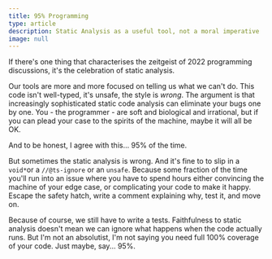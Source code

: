```yaml
---
title: 95% Programming
type: article
description: Static Analysis as a useful tool, not a moral imperative
image: null
---
```


If there's one thing that characterises the zeitgeist of 2022 programming discussions, it's the celebration of static analysis.

Our tools are more and more focused on telling us what we can't do. This code isn't well-typed, it's unsafe, the style is *wrong*. The argument is that increasingly sophisticated static code analysis can eliminate your bugs one by one. You - the programmer - are soft and biological and irrational, but if you can plead your case to the spirits of the machine, maybe it will all be OK.

And to be honest, I agree with this... 95% of the time.

But sometimes the static analysis is wrong. And it's fine to to slip in a `void*`or a `//@ts-ignore` or an `unsafe`. Because some fraction of the time you'll run into an issue where you have to spend hours either convincing the machine of your edge case, or complicating your code to make it happy. Escape the safety hatch, write a comment explaining why, test it, and move on.

Because of course, we still have to write a tests. Faithfulness to static analysis doesn't mean we can ignore what happens when the code actually runs. But I'm not an absolutist, I'm not saying you need full 100% coverage of your code. Just maybe, say... 95%.
